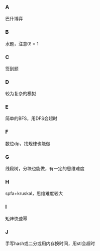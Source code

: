 ### A
巴什博弈

### B
水题，注意0! = 1

### C
签到题

### D
较为复杂的模拟

### E
简单的BFS，用DFS会超时

### F
数位dp，找规律也能做

### G
线段树，分块也能做，有一定的思维难度

### H
spfa+kruskal，思维难度较大

### I
矩阵快速幂

### J
手写hash或二分或用内存换时间，用stl会超时
